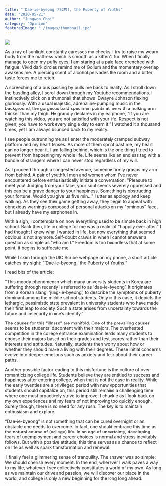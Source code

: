 ```yaml
---
title: "'Dae-ie-byeong'(대2병), the Puberty of Youths"
date: "2020-05-21"
author: "Jungwon Choi"
category: "Opinion"
featuredImage: "./images/thumbnail.jpg"
---
```


![](/images/thumbnail.jpg)

As a ray of sunlight constantly caresses my cheeks, I try to raise my weary body from the mattress which is smooth as a kitten’s fur. When I finally manage to open my puffy eyes, I am staring at a pale face drenched with fatigue. Vivid dark circles remind me of Gollum and the momentary overlap awakens me. A piercing scent of alcohol pervades the room and a bitter taste forces me to retch. 

A screeching of a bus passing by pulls me back to reality. As I stroll down the bustling alley, I scroll down through my Youtube recommendations. I instinctively click on a thumbnail that shows  Dwayne Johnson flexing gloriously. With a usual majestic, adrenaline-pumping music in the background, the gorgeous bald specimen points at me with a hulking arm thicker than my thigh. He grandly declares in my earphone, "If you are watching this video, you are not satisfied with your life. Respect is not given; you have to work every single day to earn it.” I watched it a thousand times, yet I am always bounced back to my reality.

I see people outrunning me as I enter the moderately cramped subway platform and my heart tenses. As more of them sprint past me, my heart can no longer bear it. I am falling behind, which is the one thing I tried to prevent from happening my whole life. Life seems like an endless tag with a bundle of strangers where I can never stop regardless of my will. 

As I proceed through a congested avenue, someone firmly grasps my arm from behind. A pair of youthful men and women whom I’ve never encountered before enthusiastically initiate a conversation. "Pleasure to meet you! Judging from your face, your soul seems severely oppressed and this can be a grave danger to your happiness. Something is obstructing your fortune. Would you give us five min..." I utter an apology and keep walking. As they see their game getting away, they begin to appeal with obnoxious warnings composed of personal attacks on my "ominous" face, but I already have my earphones in. 

With a sigh, I contemplate on how everything used to be simple back in high school. Back then, life in college for me was a realm of "happily ever after.” I had thought I knew what I wanted in life, but now everything that seemed obvious is not anymore. Self-doubt crawls in when I cannot answer a question as simple as "who am I.” Freedom is too boundless that at some point, it begins to suffocate me. 

While I skim through the UIC Scribe webpage on my phone, a short article catches my sight: “‘Dae-ie-byeong,’ the Puberty of Youths.” 

I read bits of the article:

“This moody phenomenon which many university students in Korea are suffering through recently is referred to as 'dae-ie-byeong’. It originates from a Korean slang, ‘jung-ie-byeong’, to describe the symptoms of puberty dominant among the middle school students. Only in this case, it depicts the lethargic, pessimistic state prevalent in university students who have made their first leap to society. Such a state arises from uncertainty towards the future and insecurity in one’s identity.”

The causes for this “illness” are manifold. One of the prevailing causes seems to be students’ discontent with their majors. The overheated competition in the college entrance examination leads many students to choose their majors based on their grades and test scores rather than their interests and aptitudes. Naturally, students then worry about how or whether they should make a living with their degrees. These initial concerns evolve into deeper emotions such as anxiety and fear about their career paths. 

Another possible factor leading to this misfortune is the culture of over-romanticizing college life. Students believe they are entitled to success and happiness after entering college, when that is not the case in reality. While the early twenties are a privileged period with new opportunities that students should capitalize on, this period still remains a challenging time where one must proactively strive to improve. I chuckle as I look back on my own experiences and my fears of not improving too quickly enough. Surely though, there is no need for any rush. The key is to maintain enthusiasm and explore.

“Dae-ie-byeong” is not something that can be cured overnight or an obstacle one needs to overcome. In fact, one should embrace this time as the natural course of (college) life. In an age of uncertainty, developing fears of unemployment and career choices is normal and stress inevitably follows. But with a positive attitude, this time serves as a chance to reflect on life as well as spark transformation and renewal. 

 I finally feel a glimmering sense of tranquility. The answer was so simple: We should cherish every moment. In the end, wherever I walk paves a way to my life, whatever I see collectively constitutes a world of my own. As long as we maintain our drive and passion, we will discover our place in the world, and college is only a new beginning for the long long ahead.
